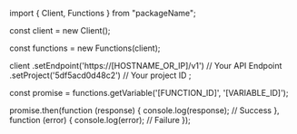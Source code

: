 import { Client, Functions } from "packageName";

const client = new Client();

const functions = new Functions(client);

client
    .setEndpoint('https://[HOSTNAME_OR_IP]/v1') // Your API Endpoint
    .setProject('5df5acd0d48c2') // Your project ID
;

const promise = functions.getVariable('[FUNCTION_ID]', '[VARIABLE_ID]');

promise.then(function (response) {
    console.log(response); // Success
}, function (error) {
    console.log(error); // Failure
});
